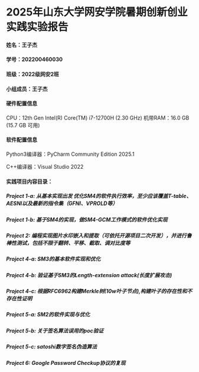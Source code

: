 #       2025年山东大学网安学院暑期创新创业实践实验报告

#### 姓名：王子杰
#### 学号：202200460030
#### 班级：2022级网安2班
#### 小组成员：王子杰



#### 硬件配置信息
CPU：12th Gen Intel(R) Core(TM) i7-12700H (2.30 GHz)
机带RAM：16.0 GB (15.7 GB 可用)
#### 软件配置信息
Python3编译器：PyCharm Community Edition 2025.1

C++编译器：Visual Studio 2022

#### 实践项目内容目录：

##### Project 1-a: 从基本实现出发 优化SM4的软件执行效率，至少应该覆盖T-table、AESNI以及最新的指令集（GFNI、VPROLD等）

##### Project 1-b: 基于SM4的实现，做SM4-GCM工作模式的软件优化实现

##### Project 2: 编程实现图片水印嵌入和提取（可依托开源项目二次开发），并进行鲁棒性测试，包括不限于翻转、平移、截取、调对比度等

##### Project 4-a: SM3的基本软件实现和优化

##### Project 4-b: 验证基于SM3的Length-extension attack(长度扩展攻击)

##### Project 4-c: 根据RFC6962构建Merkle树(10w叶子节点),构建叶子的存在性和不存在性证明

##### Project 5-a: SM2的软件实现与优化

##### Project 5-b: 关于签名算法误用的poc验证

##### Project 5-c: satoshi数字签名伪造算法

##### Project 6: Google Password Checkup协议的复现

